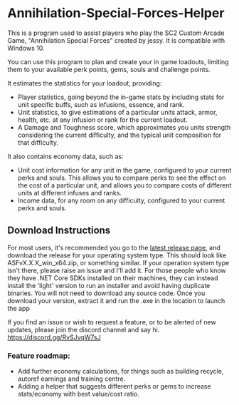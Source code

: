 # Annihilation-Special-Forces-Helper
This is a program used to assist players who play the SC2 Custom Arcade Game, "Annihilation Special Forces" created by <Cruxis>jessy. 
It is compatible with Windows 10.

You can use this program to plan and create your in game loadouts, limiting them to your available perk points, gems, souls and challenge points. 
  
It estimates the statistics for your loadout, providing:
  - Player statistics, going beyond the in-game stats by including stats for unit specific buffs, such as infusions, essence, and rank.
  - Unit statistics, to give estimations of a particular units attack, armor, health, etc. at any infusion or rank for the current loadout.
  - A Damage and Toughness score, which approximates you units strength considering the current difficulty, and the typical unit composition for that difficulty.

It also contains economy data, such as:
  - Unit cost information for any unit in the game, configured to your current perks and souls. This allows you to compare perks to see the effect on the cost of a particular unit, and allows you to compare costs of different units at different infuses and ranks.
  - Income data, for any room on any difficulty, configured to your current perks and souls.

## Download Instructions
For most users, it's recommended you go to the [latest release page](https://github.com/vbergaaa/Annihilation-Special-Forces-Helper/releases/tag/v1.3.5), and download the release for your operating system type. This should look like ASFvX.X.X_win_x64.zip, or something similar. If your operation system type isn't there, please raise an issue and I'll add it. For those people who know they have .NET Core SDKs installed on their machines, they can instead install the 'light' version to run an installer and avoid having duplicate binaries. You will not need to download any source code. Once you download your version, extract it and run the .exe in the location to launch the app

If you find an issue or wish to request a feature, or to be alerted of new updates, please join the discord channel and say hi. https://discord.gg/RvSJvqW7sJ

### Feature roadmap:
- Add further economy calculations, for things such as building recycle, autoref earnings and training centre.
- Adding a helper that suggests different perks or gems to increase stats/economy with best value/cost ratio.
